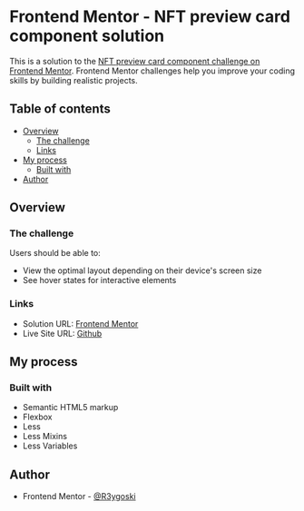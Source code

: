 # Frontend Mentor - NFT preview card component solution

This is a solution to the [NFT preview card component challenge on Frontend Mentor](https://www.frontendmentor.io/challenges/nft-preview-card-component-SbdUL_w0U). Frontend Mentor challenges help you improve your coding skills by building realistic projects. 

## Table of contents

- [Overview](#overview)
  - [The challenge](#the-challenge)
  - [Links](#links)
- [My process](#my-process)
  - [Built with](#built-with)
- [Author](#author)

## Overview

### The challenge

Users should be able to:

- View the optimal layout depending on their device's screen size
- See hover states for interactive elements

### Links

- Solution URL: [Frontend Mentor](https://www.frontendmentor.io/solutions/nft-card-made-with-less-d2tf8KwYe3)
- Live Site URL: [Github](https://r3ygoski.github.io/nft-preview-card-less/)

## My process

### Built with

- Semantic HTML5 markup
- Flexbox
- Less
- Less Mixins
- Less Variables

## Author

- Frontend Mentor - [@R3ygoski](https://www.frontendmentor.io/profile/R3ygoski)